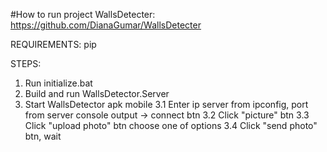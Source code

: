 #How to run project WallsDetecter:
https://github.com/DianaGumar/WallsDetecter

REQUIREMENTS:
pip

STEPS:
1. Run initialize.bat
2. Build and run WallsDetector.Server
3. Start WallsDetector apk mobile
	3.1 Enter ip server from ipconfig, port from server console output -> connect btn
	3.2 Click "picture" btn
	3.3 Click "upload photo" btn choose one of options
	3.4 Click "send photo" btn, wait